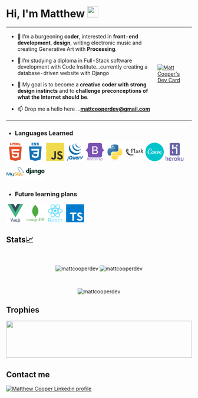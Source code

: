 # Hi, I'm Matthew <img src="https://github.com/TheDudeThatCode/TheDudeThatCode/blob/master/Assets/Hi.gif" height="30px" width="30px">

<table>
<tr>
  <td valign="center">
    
  - 👀 I’m a burgeoning **coder**, interested in **front-end development**, **design**, writing electronic music and creating Generative Art with **Processing**. 
    
  - 🌱 I’m studying a diploma in Full-Stack software development with Code Institute...currently creating a database-driven website with Django
    
  - 🎯 My goal is to become a **creative coder with strong design instincts** and to **challenge preconceptions of what the Internet should be**. 
    
  - 📫 Drop me a hello here ...**mattcooperdev@gmail.com**    

  <td>
<a href="https://app.daily.dev/mattcooperdev"><img src="https://api.daily.dev/devcards/e7de46e3fb3d4165a225c54f796b8414.png?r=4zk" width="400" alt="Matt Cooper's Dev Card"/></a>
  </td>
  
</tr>
</table>
  
- ### **Languages Learned**

<img src="https://github.com/devicons/devicon/blob/master/icons/html5/html5-plain-wordmark.svg" alt="HTML logo" width="50px" height="50px" /> <img src="https://github.com/devicons/devicon/blob/master/icons/css3/css3-plain-wordmark.svg" alt="CSS logo" width="50px" height="50px" /> <img src="https://github.com/devicons/devicon/blob/master/icons/javascript/javascript-original.svg" alt="JavaScript logo" width="50px" height="50px" /> <img src="https://github.com/devicons/devicon/blob/master/icons/jquery/jquery-plain-wordmark.svg" alt="jQuery logo" width="50px" height="50px" /> <img src="https://github.com/devicons/devicon/blob/master/icons/bootstrap/bootstrap-plain-wordmark.svg" alt="Bootstrap logo" height="50px" width="50px" /> <img src="https://github.com/devicons/devicon/blob/master/icons/python/python-original.svg" alt="Python logo" width="50px" height="50px" /> <img src="https://github.com/devicons/devicon/blob/master/icons/flask/flask-original-wordmark.svg" alt="Flask logo" width="50px" height="50px" /> <img src="https://github.com/devicons/devicon/blob/master/icons/canva/canva-original.svg" alt="Canva logo" width="50px" height="50px" /> <img src="https://github.com/devicons/devicon/blob/master/icons/heroku/heroku-plain-wordmark.svg" alt="Heroku logo" width="50px" height="50px" /> <img src="https://github.com/devicons/devicon/blob/master/icons/mysql/mysql-original-wordmark.svg" alt="mySQL logo" height="50px" width="50px" /> <img src="https://github.com/devicons/devicon/blob/master/icons/django/django-plain-wordmark.svg" alt="Django logo" width="50px" height="50px">


- ### **Future learning plans**
 <img src="https://github.com/devicons/devicon/blob/master/icons/vuejs/vuejs-original-wordmark.svg" alt="VueJS logo" height="50px" width="50px" /> <img src="https://github.com/devicons/devicon/blob/master/icons/mongodb/mongodb-plain-wordmark.svg" alt="MongoDB logo" width="50px" height="50px" /> <img src="https://github.com/devicons/devicon/blob/master/icons/react/react-original-wordmark.svg" alt="React logo" height="50px" width="50px" /> <img src="https://github.com/devicons/devicon/blob/master/icons/typescript/typescript-original.svg" alt="Typescript logo" height="50px" width="50px" />
  
<!---
YesCoops/YesCoops is a ✨ special ✨ repository because its `README.md` (this file) appears on your GitHub profile.
You can click the Preview link to take a look at your changes.
--->

## Stats📈 

<br>
<p align="center"> <img width="40%" src="https://github-readme-stats.vercel.app/api/top-langs?username=mattcooperdev&show_icons=true&theme=dracula&locale=en&layout=compact&hide_border=true" alt="mattcooperdev"/>  <img width="48%" src="https://github-readme-stats.vercel.app/api?username=mattcooperdev&show_icons=true&theme=dracula&locale=en&hide_border=true" alt="mattcooperdev" /> </p>
<br> 
<p align="center"> <img src="https://github-readme-streak-stats.herokuapp.com/?user=mattcooperdev&theme=dracula&hide_border=true" alt="mattcooperdev" /> </p>

## Trophies

<img width="100%" height="100px" src="https://github-profile-trophy.vercel.app/?username=mattcooperdev&theme=dracula"/>


## Contact me

<a href="https://linkedin.com/in/matthew-cooper-dev"><img src="https://user-images.githubusercontent.com/88374843/164432984-7adb4e33-4e8a-4651-91bf-32537634a375.png" width="100px" alt="Matthew Cooper Linkedin profile">
